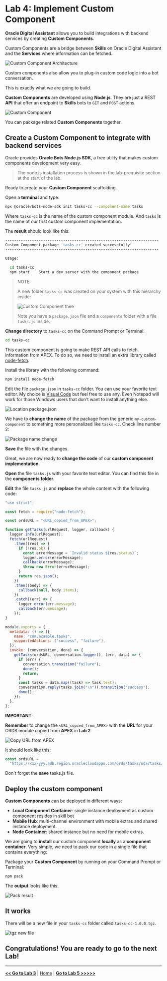 # Lab 4: Implement Custom Component

**Oracle Digital Assistant** allows you to build integrations with backend services by creating **Custom Components**.

Custom Components are a bridge between **Skills** on Oracle Digital Assistant and the **Services** where information can be fetched.

![Custom Component Architecture](../images/oda_cc_architecture.png)

Custom components also allow you to plug-in custom code logic into a bot conversation.

This is exactly what we are going to build.

**Custom Components** are developed using **Node.js**. They are just a REST **API** that offer an endpoint to **Skills** bots to `GET` and `POST` actions.

![Custom Component](../images/oda_cc.png)

You can package related **Custom Components** together.

## Create a Custom Component to integrate with backend services

Oracle provides **Oracle Bots Node.js SDK**, a free utility that makes custom components development very easy.

> The node.js installation process is shown in the lab-prequisite section at the start of the lab.

Ready to create your **Custom Component** scaffolding.

Open a **terminal** and type:

```bash
npx @oracle/bots-node-sdk init tasks-cc --component-name tasks
```

Where `tasks-cc` is the name of the custom component module. And `tasks` is the name of our first custom component implementation.

The **result** should look like this:

```bash
---------------------------------------------------------------------
Custom Component package 'tasks-cc' created successfully!
---------------------------------------------------------------------

Usage:

  cd tasks-cc
  npm start    Start a dev server with the component package
```

> NOTE:
>
> A new folder `tasks-cc` was created on your system with this hierarchy inside:
>
> ![Custom Component thee](../images/node_tree.png)
>
> Note you have a `package.json` file and a `components` folder with a file `tasks.js` inside.

**Change directory** to `tasks-cc` on the Command Prompt or Terminal:

```bash
cd tasks-cc
```

This custom component is going to make REST API calls to fetch information from APEX. To do so, we need to install an extra library called [node-fetch](https://www.npmjs.com/package/node-fetch).

Install the library with the following command:

```bash
npm install node-fetch
```

Edit the file `package.json` in `tasks-cc` folder. You can use your favorite text editor. My choice is [Visual Code](https://code.visualstudio.com/) but feel free to use any. Even Notepad will work for those Windows users that don't want to install anything else.

![Location package.json](../images/node_package_json.png)

We have to **change the name** of the package from the generic `my-custom-component` to something more personalized like `tasks-cc`. Check line number 2:

![Package name change](../images/package_name_change.png)

**Save** the file with the changes.

Great, we are now ready to **change the code** of our **custom component implementation**.

**Open** the file `tasks.js` with your favorite text editor. You can find this file in the **components folder**.

**Edit** the file `tasks.js` and **replace** the whole content with the following code:

```javascript
"use strict";

const fetch = require("node-fetch");

const ordsURL = "<URL_copied_from_APEX>";

function getTasks(urlRequest, logger, callback) {
  logger.info(urlRequest);
  fetch(urlRequest)
    .then((res) => {
      if (!res.ok) {
        const errorMessage = `Invalid status ${res.status}`;
        logger.error(errorMessage);
        callback(errorMessage);
        throw new Error(errorMessage);
      }
      return res.json();
    })
    .then((body) => {
      callback(null, body.items);
    })
    .catch((err) => {
      logger.error(err.message);
      callback(err.message);
    });
}

module.exports = {
  metadata: () => ({
    name: "com.example.tasks",
    supportedActions: ["success", "failure"],
  }),
  invoke: (conversation, done) => {
    getTasks(ordsURL, conversation.logger(), (err, data) => {
      if (err) {
        conversation.transition("failure");
        done();
        return;
      }
      const tasks = data.map((task) => task.text);
      conversation.reply(tasks.join("\n")).transition("success");
      done();
    });
  },
};
```

**IMPORTANT**:

**Remember** to change the `<URL_copied_from_APEX>` with the **URL**  for your ORDS module copied from **APEX** in **Lab 2**.

![Copy URL from APEX](../images/apex_copy_url.png)

It should look like this:

```javascript
const ordsURL =
  "https://xxx-yyy.adb.region.oraclecloudapps.com/ords/tasks/oda/tasks/";
```
Don't forget the **save** tasks.js file.

## Deploy the custom component

**Custom Components** can be deployed in different ways:

- **Local Component Container**: single instance deployment as custom component resides in skill bot
- **Mobile Hub**: multi-channel environment with mobile extras and shared instance deployment.
- **Node Container**: shared instance but no need for mobile extras.

We are going to **install** our custom component **locally** as a **component container**. Very simple, we need to pack our code in a single file that contains everything:

Package your **Custom Component** by running on your Command Prompt or Terminal:

```bash
npm pack
```

The **output** looks like this:

![Pack result](../images/node_result.png)

## It works

There will be a new file in your `tasks-cc` folder called `tasks-cc-1.0.0.tgz`.

![tgz new file](../images/node_tgz_file.png)

## Congratulations! You are ready to go to the next Lab!

---

[**<< Go to Lab 3**](../lab3/README.md) | [Home](../README.md) | [**Go to Lab 5 >>>>>**](../lab5/README.md)
